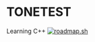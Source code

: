 # TONETEST
Learning C++
[![roadmap.sh](https://roadmap.sh/card/tall/672d850d31d65c235d5d8b2b?variant=dark)](https://roadmap.sh)
